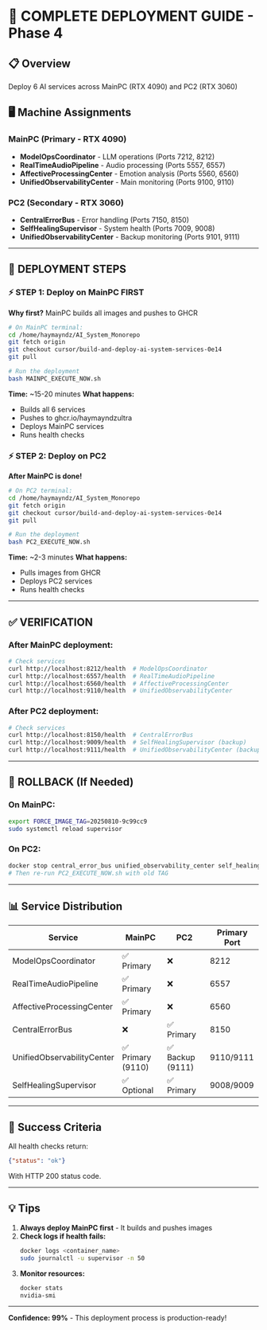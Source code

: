 # 🚀 COMPLETE DEPLOYMENT GUIDE - Phase 4

## 📋 Overview
Deploy 6 AI services across MainPC (RTX 4090) and PC2 (RTX 3060)

## 🖥️ Machine Assignments

### MainPC (Primary - RTX 4090)
- **ModelOpsCoordinator** - LLM operations (Ports 7212, 8212)
- **RealTimeAudioPipeline** - Audio processing (Ports 5557, 6557)
- **AffectiveProcessingCenter** - Emotion analysis (Ports 5560, 6560)
- **UnifiedObservabilityCenter** - Main monitoring (Ports 9100, 9110)

### PC2 (Secondary - RTX 3060)
- **CentralErrorBus** - Error handling (Ports 7150, 8150)
- **SelfHealingSupervisor** - System health (Ports 7009, 9008)
- **UnifiedObservabilityCenter** - Backup monitoring (Ports 9101, 9111)

---

## 📝 DEPLOYMENT STEPS

### ⚡ STEP 1: Deploy on MainPC FIRST
**Why first?** MainPC builds all images and pushes to GHCR

```bash
# On MainPC terminal:
cd /home/haymayndz/AI_System_Monorepo
git fetch origin
git checkout cursor/build-and-deploy-ai-system-services-0e14
git pull

# Run the deployment
bash MAINPC_EXECUTE_NOW.sh
```

**Time:** ~15-20 minutes
**What happens:**
- Builds all 6 services
- Pushes to ghcr.io/haymayndzultra
- Deploys MainPC services
- Runs health checks

### ⚡ STEP 2: Deploy on PC2
**After MainPC is done!**

```bash
# On PC2 terminal:
cd /home/haymayndz/AI_System_Monorepo
git fetch origin
git checkout cursor/build-and-deploy-ai-system-services-0e14
git pull

# Run the deployment
bash PC2_EXECUTE_NOW.sh
```

**Time:** ~2-3 minutes
**What happens:**
- Pulls images from GHCR
- Deploys PC2 services
- Runs health checks

---

## ✅ VERIFICATION

### After MainPC deployment:
```bash
# Check services
curl http://localhost:8212/health  # ModelOpsCoordinator
curl http://localhost:6557/health  # RealTimeAudioPipeline
curl http://localhost:6560/health  # AffectiveProcessingCenter
curl http://localhost:9110/health  # UnifiedObservabilityCenter
```

### After PC2 deployment:
```bash
# Check services
curl http://localhost:8150/health  # CentralErrorBus
curl http://localhost:9009/health  # SelfHealingSupervisor (backup)
curl http://localhost:9111/health  # UnifiedObservabilityCenter (backup)
```

---

## 🔄 ROLLBACK (If Needed)

### On MainPC:
```bash
export FORCE_IMAGE_TAG=20250810-9c99cc9
sudo systemctl reload supervisor
```

### On PC2:
```bash
docker stop central_error_bus unified_observability_center self_healing_supervisor
# Then re-run PC2_EXECUTE_NOW.sh with old TAG
```

---

## 📊 Service Distribution

| Service | MainPC | PC2 | Primary Port |
|---------|--------|-----|--------------|
| ModelOpsCoordinator | ✅ Primary | ❌ | 8212 |
| RealTimeAudioPipeline | ✅ Primary | ❌ | 6557 |
| AffectiveProcessingCenter | ✅ Primary | ❌ | 6560 |
| CentralErrorBus | ❌ | ✅ Primary | 8150 |
| UnifiedObservabilityCenter | ✅ Primary (9110) | ✅ Backup (9111) | 9110/9111 |
| SelfHealingSupervisor | ✅ Optional | ✅ Primary | 9008/9009 |

---

## 🎯 Success Criteria

All health checks return:
```json
{"status": "ok"}
```

With HTTP 200 status code.

---

## 💡 Tips

1. **Always deploy MainPC first** - It builds and pushes images
2. **Check logs if health fails:**
   ```bash
   docker logs <container_name>
   sudo journalctl -u supervisor -n 50
   ```
3. **Monitor resources:**
   ```bash
   docker stats
   nvidia-smi
   ```

---

**Confidence: 99%** - This deployment process is production-ready!